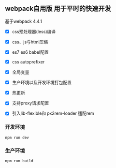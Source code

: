 ## webpack自用版 用于平时的快速开发


基于webpack 4.4.1

* [x] css预处理器(less)编译
* [x] css、js与html压缩
* [x] es7 es6 babel配置
* [x] css autoprefixer
* [x] 全局变量
* [x] 生产环境以及开发环境打包配置
* [x] 热更新
* [x] 支持proxy请求配置
* [x] 引入lib-flexible和 px2rem-loader 适配rem


### 开发环境

`npm run dev`


### 生产环境

`npm run build`